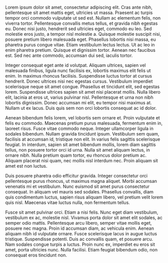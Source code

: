 Lorem ipsum dolor sit amet, consectetur adipiscing elit. Cras ante nibh, pellentesque sit amet mattis eget, ultricies ut massa. Praesent ac turpis tempor orci commodo vulputate ut sed est. Nullam ac elementum felis, non viverra tortor. Pellentesque convallis metus tellus, et gravida nibh egestas eu. Donec nisi justo, hendrerit sed ultricies eget, commodo eu leo. Sed molestie eros justo, a tempor nisl molestie a. Quisque molestie suscipit nisi, posuere pretium libero malesuada eget. Phasellus lobortis nisi massa, eu pharetra purus congue vitae. Etiam vestibulum lectus lectus. Ut ac leo in enim pharetra pretium. Quisque et dignissim tortor. Aenean nec faucibus est. Sed nec ante commodo, accumsan dui sed, iaculis tortor.

Integer consequat eget ante id volutpat. Aliquam ultrices, sapien vel malesuada finibus, ligula nunc facilisis ex, lobortis maximus elit felis ut enim. In maximus rhoncus facilisis. Suspendisse luctus tortor at cursus hendrerit. Donec ultrices nisi nec egestas cursus. Vestibulum imperdiet scelerisque neque sit amet congue. Phasellus et tincidunt elit, sed egestas lorem. Suspendisse ultrices sapien sit amet nisi placerat mollis. Nulla libero elit, lacinia at eros ut, varius pulvinar nisl. Pellentesque et urna non nibh lobortis dignissim. Donec accumsan mi elit, eu tempor nisi maximus at. Nullam ut ex lacus. Duis quis sem non orci lobortis consequat ac id dolor.

Aenean bibendum felis lorem, vel lobortis sem ornare et. Proin vulputate et felis eu commodo. Maecenas pretium purus malesuada, fermentum enim in, laoreet risus. Fusce vitae commodo neque. Integer ullamcorper ligula in sodales bibendum. Nullam gravida tincidunt ipsum. Vestibulum sem quam, facilisis at accumsan id, tristique non elit. In varius felis sagittis scelerisque feugiat. In interdum, sapien sit amet bibendum mollis, lorem diam sagittis tellus, non posuere tortor orci id urna. Nulla sit amet aliquam lectus, in ornare nibh. Nulla pretium quam tortor, eu rhoncus dolor pretium ac. Aliquam placerat nisi quam, nec mollis nisl interdum nec. Proin aliquam sit amet est non luctus.

Duis posuere pharetra odio efficitur gravida. Integer consectetur orci pellentesque purus rhoncus, ut maximus magna aliquet. Morbi accumsan venenatis mi et vestibulum. Nunc euismod sit amet purus consectetur consequat. In aliquam vel mauris sed sodales. Phasellus convallis, diam quis condimentum luctus, sapien risus aliquam libero, vel pretium velit lorem quis nisl. Maecenas vitae luctus nulla, non fermentum tellus.

Fusce sit amet pulvinar orci. Etiam a nisi felis. Nunc eget diam vestibulum, vestibulum ex ac, molestie nisl. Vivamus porta dolor sit amet elit sodales, ac semper odio mattis. Pellentesque arcu libero, semper vitae mollis eget, posuere nec magna. Proin id accumsan diam, ac vehicula enim. Aenean aliquam nibh id vulputate ornare. Fusce scelerisque lacus in augue luctus tristique. Suspendisse potenti. Duis ac convallis quam, et posuere arcu. Nam sodales congue turpis a luctus. Proin nunc ex, imperdiet eu eros sit amet, porta ultricies nunc. Nulla facilisi. Etiam feugiat bibendum odio, non consequat eros tincidunt non.
<Hubspot />